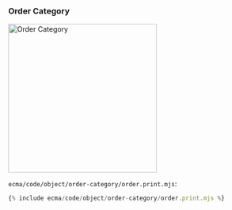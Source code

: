 ### Order Category

<img src="../../assets/object-order-category.svg" alt="Order Category" width="300">

`ecma/code/object/order-category/order.print.mjs`:
```js
{% include ecma/code/object/order-category/order.print.mjs %}
```